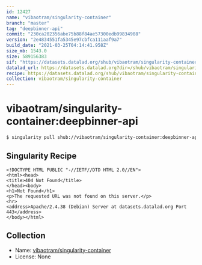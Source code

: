 ```yaml
---
id: 12427
name: "vibaotram/singularity-container"
branch: "master"
tag: "deepbinner-api"
commit: "230ca202356abe75b88f84ae57300edb99834908"
version: "2e4834551fa5345e97cbfca111aaf9a7"
build_date: "2021-03-25T04:14:41.958Z"
size_mb: 1543.0
size: 589156383
sif: "https://datasets.datalad.org/shub/vibaotram/singularity-container/deepbinner-api/2021-03-25-230ca202-2e483455/2e4834551fa5345e97cbfca111aaf9a7.sif"
datalad_url: https://datasets.datalad.org?dir=/shub/vibaotram/singularity-container/deepbinner-api/2021-03-25-230ca202-2e483455/
recipe: https://datasets.datalad.org/shub/vibaotram/singularity-container/deepbinner-api/2021-03-25-230ca202-2e483455/Singularity
collection: vibaotram/singularity-container
---
```


# vibaotram/singularity-container:deepbinner-api

```bash
$ singularity pull shub://vibaotram/singularity-container:deepbinner-api
```

## Singularity Recipe

```singularity
<!DOCTYPE HTML PUBLIC "-//IETF//DTD HTML 2.0//EN">
<html><head>
<title>404 Not Found</title>
</head><body>
<h1>Not Found</h1>
<p>The requested URL was not found on this server.</p>
<hr>
<address>Apache/2.4.38 (Debian) Server at datasets.datalad.org Port 443</address>
</body></html>
```

## Collection

 - Name: [vibaotram/singularity-container](https://github.com/vibaotram/singularity-container)
 - License: None

